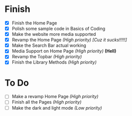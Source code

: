 # Finish
- [x] Finish the Home Page
- [x] Polish some sample code in Basics of Coding
- [x] Make the website more media supported
- [x] Revamp the Home Page _(High priority)_ _[Cuz it sucks!!!!!]_
- [x] Make the Search Bar actual working
- [x] Media Support on Home Page _(High priority)_ **(Hell)**
- [x] Revamp the Topbar _(High priority)_
- [x] Finish the Library Methods _(High priority)_

# To Do
- [ ] Make a revamp Home Page _(High priority)_
- [ ] Finish all the Pages _(High priority)_
- [ ] Make the dark and light mode _(Low priority)_